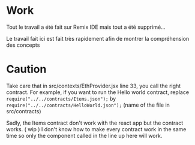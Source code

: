 # Work

Tout le travail a été fait sur Remix IDE mais tout a été supprimé...

Le travail fait ici est fait très rapidement afin de montrer la compréhension des concepts

# Caution

Take care that in src/contexts/EthProvider.jsx line 33, you call the right contract.
For example, if you want to run the Hello world contract, replace `require("../../contracts/Items.json");` by `require("../../contracts/HelloWorld.json");` (name of the file in src/contracts)

Sadly, the Items contract don't work with the react app but the contract works. ( wip )
I don't know how to make every contract work in the same time so only the component called in the line up here will work.